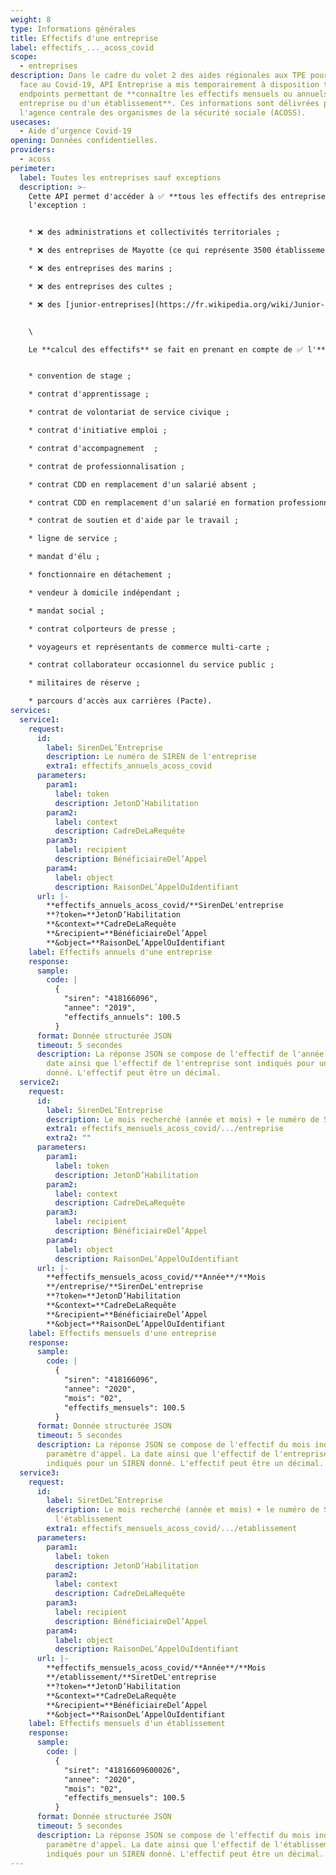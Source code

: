 ```yaml
---
weight: 8
type: Informations générales
title: Effectifs d'une entreprise
label: effectifs_..._acoss_covid
scope:
  - entreprises
description: Dans le cadre du volet 2 des aides régionales aux TPE pour faire
  face au Covid-19, API Entreprise a mis temporairement à disposition trois
  endpoints permettant de **connaître les effectifs mensuels ou annuels d'une
  entreprise ou d'un établissement**. Ces informations sont délivrées par
  l'agence centrale des organismes de la sécurité sociale (ACOSS).
usecases:
  - Aide d’urgence Covid-19
opening: Données confidentielles.
providers:
  - acoss
perimeter:
  label: Toutes les entreprises sauf exceptions
  description: >-
    Cette API permet d'accéder à ✅ **tous les effectifs des entreprises**, à
    l'exception :


    * ❌ des administrations et collectivités territoriales ;

    * ❌ des entreprises de Mayotte (ce qui représente 3500 établissements) ;

    * ❌ des entreprises des marins ;

    * ❌ des entreprises des cultes ;

    * ❌ des [junior-entreprises](https://fr.wikipedia.org/wiki/Junior-Entreprise) (environ 200).


    \

    Le **calcul des effectifs** se fait en prenant en compte de ✅ l'**ensemble des contrats** établis dans l'entreprise, ❌ mis à part les : 


    * convention de stage ; 

    * contrat d'apprentissage ;

    * contrat de volontariat de service civique ; 

    * contrat d'initiative emploi ;

    * contrat d'accompagnement  ;

    * contrat de professionnalisation ;

    * contrat CDD en remplacement d'un salarié absent ; 

    * contrat CDD en remplacement d'un salarié en formation professionnelle ; 

    * contrat de soutien et d'aide par le travail ;  

    * ligne de service ;

    * mandat d'élu ;

    * fonctionnaire en détachement ;

    * vendeur à domicile indépendant ;

    * mandat social ;

    * contrat colporteurs de presse ;

    * voyageurs et représentants de commerce multi-carte ;

    * contrat collaborateur occasionnel du service public ;

    * militaires de réserve ;

    * parcours d'accès aux carrières (Pacte).
services:
  service1:
    request:
      id:
        label: SirenDeL’Entreprise
        description: Le numéro de SIREN de l'entreprise
        extra1: effectifs_annuels_acoss_covid
      parameters:
        param1:
          label: token
          description: JetonD’Habilitation
        param2:
          label: context
          description: CadreDeLaRequête
        param3:
          label: recipient
          description: BénéficiaireDel’Appel
        param4:
          label: object
          description: RaisonDeL’AppelOuIdentifiant
      url: |-
        **effectifs_annuels_acoss_covid/**SirenDeL'entreprise
        **?token=**JetonD’Habilitation
        **&context=**CadreDeLaRequête
        **&recipient=**BénéficiaireDel’Appel
        **&object=**RaisonDeL’AppelOuIdentifiant
    label: Effectifs annuels d'une entreprise
    response:
      sample:
        code: |
          {
            "siren": "418166096",
            "annee": "2019",
            "effectifs_annuels": 100.5
          }
      format: Donnée structurée JSON
      timeout: 5 secondes
      description: La réponse JSON se compose de l'effectif de l'année précédente. La
        date ainsi que l'effectif de l'entreprise sont indiqués pour un SIREN
        donné. L'effectif peut être un décimal.
  service2:
    request:
      id:
        label: SirenDeL’Entreprise
        description: Le mois recherché (année et mois) + le numéro de SIREN de l'entreprise
        extra1: effectifs_mensuels_acoss_covid/.../entreprise
        extra2: ""
      parameters:
        param1:
          label: token
          description: JetonD’Habilitation
        param2:
          label: context
          description: CadreDeLaRequête
        param3:
          label: recipient
          description: BénéficiaireDel’Appel
        param4:
          label: object
          description: RaisonDeL’AppelOuIdentifiant
      url: |-
        **effectifs_mensuels_acoss_covid/**Année**/**Mois
        **/entreprise/**SirenDeL'entreprise
        **?token=**JetonD’Habilitation
        **&context=**CadreDeLaRequête
        **&recipient=**BénéficiaireDel’Appel
        **&object=**RaisonDeL’AppelOuIdentifiant
    label: Effectifs mensuels d'une entreprise
    response:
      sample:
        code: |
          {
            "siren": "418166096",
            "annee": "2020",
            "mois": "02",
            "effectifs_mensuels": 100.5
          }
      format: Donnée structurée JSON
      timeout: 5 secondes
      description: La réponse JSON se compose de l'effectif du mois indiqué en
        paramètre d'appel. La date ainsi que l'effectif de l'entreprise sont
        indiqués pour un SIREN donné. L'effectif peut être un décimal.
  service3:
    request:
      id:
        label: SiretDeL’Entreprise
        description: Le mois recherché (année et mois) + le numéro de SIRET de
          l'établissement
        extra1: effectifs_mensuels_acoss_covid/.../etablissement
      parameters:
        param1:
          label: token
          description: JetonD’Habilitation
        param2:
          label: context
          description: CadreDeLaRequête
        param3:
          label: recipient
          description: BénéficiaireDel’Appel
        param4:
          label: object
          description: RaisonDeL’AppelOuIdentifiant
      url: |-
        **effectifs_mensuels_acoss_covid/**Année**/**Mois 
        **/etablissement/**SiretDeL'entreprise 
        **?token=**JetonD’Habilitation 
        **&context=**CadreDeLaRequête 
        **&recipient=**BénéficiaireDel’Appel 
        **&object=**RaisonDeL’AppelOuIdentifiant
    label: Effectifs mensuels d'un établissement
    response:
      sample:
        code: |
          {
            "siret": "41816609600026",
            "annee": "2020",
            "mois": "02",
            "effectifs_mensuels": 100.5
          }
      format: Donnée structurée JSON
      timeout: 5 secondes
      description: La réponse JSON se compose de l'effectif du mois indiqué en
        paramètre d'appel. La date ainsi que l'effectif de l'établissement sont
        indiqués pour un SIREN donné. L'effectif peut être un décimal.
---
```

